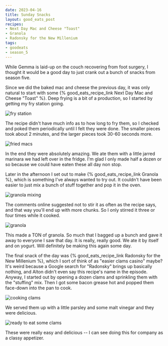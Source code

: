 ```yaml
---
date: 2023-04-16
title: Sunday Snacks
layout: good_eats_post
recipes:
- Next Day Mac and Cheese "Toast"
- Granola
- Radonsky for the New Millenium
tags:
- goodeats
- season_5
---
```


While Gemma is laid-up on the couch recovering from foot surgery, I thought it would be a
good day to just crank out a bunch of snacks from season five.

Since we did the baked mac and cheese the previous day, it was only natural to start with
some {% good_eats_recipe_link Next Day Mac and Cheese "Toast" %}. Deep frying is a bit of
a production, so I started by getting my fry station going.

![fry station](https://lh3.googleusercontent.com/pw/AJFCJaUJzpjRWAabmK2Ufg4E9Vil8dHH5viCc3CfsRCe49soFVY4PMXpdvP5wkGE6g4A6eh-z-V2Nm8_ralEG0chliZI2IXx9x6TrC6PxsogzUjZAH3mdsN0VVuYHEsQ6zseJq9dEOcTw7GtNkE6CYB_p9vs=w600)

The recipe didn't have much info as to how long to fry them, so I checked and poked them
periodically until I felt they were done. The smaller pieces took about 2 minutes, and the
larger pieces took 30-60 seconds more.

![fried macs](https://lh3.googleusercontent.com/pw/AJFCJaUmgaqQ3SHvwZggWPPQ3VEtbfekvuUoxq3_Cy7Y9JO1wenhXEOoygbJf1XZwddA8BZF1clau6KA1oq4J3L9YIRp1BzbgCSTBi6ZqSUNq8Wesp_OtGCqDErj2fF6QSpAmCAICq52j1Xx7r0wsRDGTrU2=w600)

In the end they were absolutely amazing. We ate them with a little jarred marinara we had
left over in the fridge. I'm glad I only made half a dozen or so because we could have eaten
these all day non stop.

Later in the afternoon I set out to make {% good_eats_recipe_link Granola %}, which is
something I've always wanted to try out. It couldn't have been easier to just mix a bunch
of stuff together and pop it in the oven.

![granola mixing](https://lh3.googleusercontent.com/pw/AJFCJaU1lNjQ5H0y6fudGspONci8MZhHfHkwnMPRJMAyDtAs5ft79cKbLrKldSvUBB-zSACj4MEOJ8j_f4rOWZyPLdaGEqOcZhxdGn2KFuBC63Vzku3TvJoFCsIEXEZDF_5OssS_1CVVDbpojEZujTdH2ZwU=w600)

The comments online suggested not to stir it as often as the recipe says, and that way you'll
end up with more chunks. So I only stirred it three or four times while it cooked.

![granola](https://lh3.googleusercontent.com/pw/AJFCJaXKMJPGwkATquPekwHYO0PhBOl3K_f3xgT78vCy4jaBPgcMMEwBXr-RJgDSXD0h8LjnNGCel9_WOM4s49LFdE_5b8fsISQv0wQA1rHx9MI4sIV6VQlvyWivkxIOQ3QpNHtmX7AD_HXUh3jpJbKflxME=w500)

This made a TON of granola. So much that I bagged up a bunch and gave it away to everyone I
saw that day. It is really, really good. We ate it by itself and on yogurt. Will definitely
be making this again some day.

The final snack of the day was {% good_eats_recipe_link Radonsky for the New Millenium %},
which I sort of think of as "easier clams casino" maybe? It's weird because a Google search
for "Radonsky" brings up basically nothing, and Alton didn't even say this recipe's name in
the episode. Anyway, I started out by opening a dozen clams and sprinkling them with the
"stuffing" mix. Then I got some bacon grease hot and popped them face-down into the pan to cook.

![cooking clams](https://lh3.googleusercontent.com/pw/AJFCJaUAvr829ApCcK4W6hqJuHR5qhrgaviKNq6nySRPcZg2kpvdt_z55v5c5RbwVZrdcAszxRNGCaw4hJPQ8xZLkOA8aD27Mbd_7AI5nLGyyDD4RhjLgk5WXrI3u0-4rSf7AsPmQ5ig6WsA1331fIMB3cUb=w600)

We served them up with a little parsley and some malt vinegar and they were delicious.

![ready to eat some clams](https://lh3.googleusercontent.com/pw/AJFCJaUQXM_UyEunR5orWEuL1qhDpQA3u65zAwMe0aeKbRJDKNJBN33b1pD979HyqQcglg9NlZ6v-X2DsRyWCXlYlmV_tGFb1c5cmOjiaBDN5yJ1TqQV2muH-OCF0uzJVWJjL7Q4N3iguMMzZpmlManEt8Gi=w600)

These were really easy and delicious -- I can see doing this for company as a classy appetizer.
